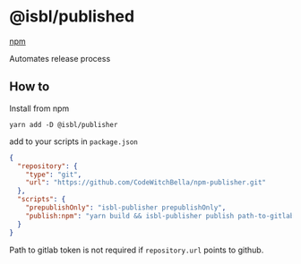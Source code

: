 # @isbl/published

[npm](https://www.npmjs.com/package/@isbl/publisher)

Automates release process

## How to

Install from npm

```
yarn add -D @isbl/publisher
```

add to your scripts in `package.json`

```json
{
  "repository": {
    "type": "git",
    "url": "https://github.com/CodeWitchBella/npm-publisher.git"
  },
  "scripts": {
    "prepublishOnly": "isbl-publisher prepublishOnly",
    "publish:npm": "yarn build && isbl-publisher publish path-to-gitlab-token"
  }
}
```

Path to gitlab token is not required if `repository.url` points to github.
